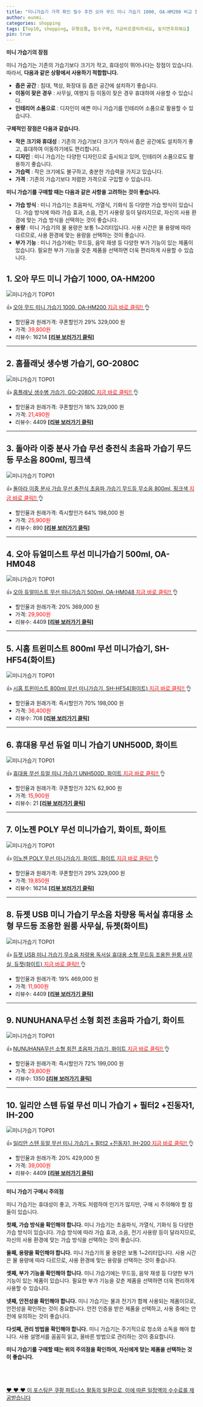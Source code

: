 ```yaml
---
title: "미니가습기 가격 확인 필수 추천 오아 무드 미니 가습기 1000, OA-HM200 비교 장점 구매가이드"
author: eunmi.
categories: shopping
tags: [Top10, shopping, 유행상품, 필수구매, 지금바로클릭하세요, 놓치면후회해요]
pin: true
---
```

**미니 가습기의 장점**

미니 가습기는 기존의 가습기보다 크기가 작고, 휴대성이 뛰어나다는 장점이 있습니다. 따라서, **다음과 같은 상황에서 사용하기 적합합니다.**

* **좁은 공간** : 침대, 책상, 화장대 등 좁은 공간에 설치하기 좋습니다.
* **이동이 잦은 경우** : 사무실, 여행지 등 이동이 잦은 경우 휴대하여 사용할 수 있습니다.
* **인테리어 소품으로** : 디자인이 예쁜 미니 가습기를 인테리어 소품으로 활용할 수 있습니다.

**구체적인 장점은 다음과 같습니다.**

* **작은 크기와 휴대성** : 기존의 가습기보다 크기가 작아서 좁은 공간에도 설치하기 좋고, 휴대하여 이동하기에도 편리합니다.
* **디자인** : 미니 가습기는 다양한 디자인으로 출시되고 있어, 인테리어 소품으로도 활용하기 좋습니다.
* **가습력** : 작은 크기에도 불구하고, 충분한 가습력을 가지고 있습니다.
* **가격** : 기존의 가습기보다 저렴한 가격으로 구입할 수 있습니다.

**미니 가습기를 구매할 때는 다음과 같은 사항을 고려하는 것이 좋습니다.**

* **가습 방식** : 미니 가습기는 초음파식, 가열식, 기화식 등 다양한 가습 방식이 있습니다. 가습 방식에 따라 가습 효과, 소음, 전기 사용량 등이 달라지므로, 자신의 사용 환경에 맞는 가습 방식을 선택하는 것이 좋습니다.
* **용량** : 미니 가습기의 물 용량은 보통 1~2리터입니다. 사용 시간은 물 용량에 따라 다르므로, 사용 환경에 맞는 용량을 선택하는 것이 좋습니다.
* **부가 기능** : 미니 가습기에는 무드등, 음악 재생 등 다양한 부가 기능이 있는 제품이 있습니다. 필요한 부가 기능을 갖춘 제품을 선택하면 더욱 편리하게 사용할 수 있습니다.

   

## 1. 오아 무드 미니 가습기 1000, OA-HM200

![미니가습기 TOP01](https://thumbnail7.coupangcdn.com/thumbnails/remote/230x230ex/image/retail/images/907373720351413-4afd122c-d1d6-43db-8b72-f45c8df56eb8.jpg)


👍 [오아 무드 미니 가습기 1000, OA-HM200 <font color=red> 지금 바로 클릭!! </font> ](https://link.coupang.com/re/AFFSDP?lptag=AF3617701&subid=GithubCoopas&pageKey=39488821&traceid=V0-153&itemId=144967436&vendorItemId=3318224889) 👌 


- 할인율과 원래가격: 쿠폰할인가 29%  329,000   원
- 가격: <span style='color:red'>39,800원</span>
- 리뷰수: 16214  [**[리뷰 보러가기 클릭]**](https://link.coupang.com/re/AFFSDP?lptag=AF3617701&subid=GithubCoopas&pageKey=39488821&traceid=V0-153&itemId=144967436&vendorItemId=3318224889)

---


   

## 2. 홈플래닛 생수병 가습기, GO-2080C

![미니가습기 TOP01](https://thumbnail9.coupangcdn.com/thumbnails/remote/230x230ex/image/retail/images/2062849848167032-35500db9-aa76-44e6-9969-02d938eb0c85.jpg)


👍 [홈플래닛 생수병 가습기, GO-2080C <font color=red> 지금 바로 클릭!! </font> ](https://link.coupang.com/re/AFFSDP?lptag=AF3617701&subid=GithubCoopas&pageKey=5234137918&traceid=V0-153&itemId=7375671438&vendorItemId=74666760106) 👌 


- 할인율과 원래가격: 쿠폰할인가 18%  329,000   원
- 가격: <span style='color:red'>21,490원</span>
- 리뷰수: 4409  [**[리뷰 보러가기 클릭]**](https://link.coupang.com/re/AFFSDP?lptag=AF3617701&subid=GithubCoopas&pageKey=5234137918&traceid=V0-153&itemId=7375671438&vendorItemId=74666760106)

---


   

## 3. 돌아라 이중 분사 가습 무선 충전식 초음파 가습기 무드등 무소음 800ml, 핑크색

![미니가습기 TOP01](https://thumbnail10.coupangcdn.com/thumbnails/remote/230x230ex/image/vendor_inventory/fb4c/5f0b9c75810c6d2ad09522c26d16098ceb5e0cf3ecb47066d899e7f9fb83.jpg)


👍 [돌아라 이중 분사 가습 무선 충전식 초음파 가습기 무드등 무소음 800ml, 핑크색 <font color=red> 지금 바로 클릭!! </font> ](https://link.coupang.com/re/AFFSDP?lptag=AF3617701&subid=GithubCoopas&pageKey=7621342603&traceid=V0-153&itemId=20206757487&vendorItemId=87297026282) 👌 


- 할인율과 원래가격: 즉시할인가 64%  198,000   원
- 가격: <span style='color:red'>25,900원</span>
- 리뷰수: 890  [**[리뷰 보러가기 클릭]**](https://link.coupang.com/re/AFFSDP?lptag=AF3617701&subid=GithubCoopas&pageKey=7621342603&traceid=V0-153&itemId=20206757487&vendorItemId=87297026282)

---


   

## 4. 오아 듀얼미스트 무선 미니가습기 500ml, OA-HM048

![미니가습기 TOP01](https://thumbnail6.coupangcdn.com/thumbnails/remote/230x230ex/image/retail/images/2980016791220285-c7aa4d97-a024-445e-aa35-548cd4161f25.jpg)


👍 [오아 듀얼미스트 무선 미니가습기 500ml, OA-HM048 <font color=red> 지금 바로 클릭!! </font> ](https://link.coupang.com/re/AFFSDP?lptag=AF3617701&subid=GithubCoopas&pageKey=327644303&traceid=V0-153&itemId=1048302783&vendorItemId=5512650458) 👌 


- 할인율과 원래가격: 20%  369,000   원
- 가격: <span style='color:red'>29,900원</span>
- 리뷰수: 4409  [**[리뷰 보러가기 클릭]**](https://link.coupang.com/re/AFFSDP?lptag=AF3617701&subid=GithubCoopas&pageKey=327644303&traceid=V0-153&itemId=1048302783&vendorItemId=5512650458)

---


   

## 5. 시홈 트윈미스트 800ml 무선 미니가습기, SH-HF54(화이트)

![미니가습기 TOP01](https://thumbnail7.coupangcdn.com/thumbnails/remote/230x230ex/image/vendor_inventory/f86b/d196286f1dda2c6ad5f6f1fbb1e38299561e3a94d8909020195630523e61.jpg)


👍 [시홈 트윈미스트 800ml 무선 미니가습기, SH-HF54(화이트) <font color=red> 지금 바로 클릭!! </font> ](https://link.coupang.com/re/AFFSDP?lptag=AF3617701&subid=GithubCoopas&pageKey=7636809367&traceid=V0-153&itemId=20280741878&vendorItemId=87361479123) 👌 


- 할인율과 원래가격: 즉시할인가 70%  198,000   원
- 가격: <span style='color:red'>36,400원</span>
- 리뷰수: 708  [**[리뷰 보러가기 클릭]**](https://link.coupang.com/re/AFFSDP?lptag=AF3617701&subid=GithubCoopas&pageKey=7636809367&traceid=V0-153&itemId=20280741878&vendorItemId=87361479123)

---


   

## 6. 휴대용 무선 듀얼 미니 가습기 UNH500D, 화이트

![미니가습기 TOP01](https://thumbnail6.coupangcdn.com/thumbnails/remote/230x230ex/image/vendor_inventory/9c62/9a4018031b92e7d0931c4b22689705b841b1a4639f899fe8f0245cdd934b.JPG)


👍 [휴대용 무선 듀얼 미니 가습기 UNH500D, 화이트 <font color=red> 지금 바로 클릭!! </font> ](https://link.coupang.com/re/AFFSDP?lptag=AF3617701&subid=GithubCoopas&pageKey=7645546721&traceid=V0-153&itemId=20328278321&vendorItemId=87624860995) 👌 


- 할인율과 원래가격: 쿠폰할인가 32%  62,900   원
- 가격: <span style='color:red'>15,900원</span>
- 리뷰수: 21  [**[리뷰 보러가기 클릭]**](https://link.coupang.com/re/AFFSDP?lptag=AF3617701&subid=GithubCoopas&pageKey=7645546721&traceid=V0-153&itemId=20328278321&vendorItemId=87624860995)

---


   

## 7. 이노젠 POLY 무선 미니가습기, 화이트, 화이트

![미니가습기 TOP01](https://thumbnail6.coupangcdn.com/thumbnails/remote/230x230ex/image/vendor_inventory/2a5e/718b604e9ebf308df054ce6b5d8fa1d234054913075cd8ac6e3e5d419dc0.jpg)


👍 [이노젠 POLY 무선 미니가습기, 화이트, 화이트 <font color=red> 지금 바로 클릭!! </font> ](https://link.coupang.com/re/AFFSDP?lptag=AF3617701&subid=GithubCoopas&pageKey=2151914856&traceid=V0-153&itemId=3654259748&vendorItemId=71639715355) 👌 


- 할인율과 원래가격: 쿠폰할인가 29%  329,000   원
- 가격: <span style='color:red'>19,850원</span>
- 리뷰수: 16214  [**[리뷰 보러가기 클릭]**](https://link.coupang.com/re/AFFSDP?lptag=AF3617701&subid=GithubCoopas&pageKey=2151914856&traceid=V0-153&itemId=3654259748&vendorItemId=71639715355)

---


   

## 8. 듀젯 USB 미니 가습기 무소음 차량용 독서실 휴대용 소형 무드등 조용한 원룸 사무실, 듀젯(화이트)

![미니가습기 TOP01](https://thumbnail8.coupangcdn.com/thumbnails/remote/230x230ex/image/vendor_inventory/5901/31ac88e76c61dd0c812fdc50820e95b0ed74963a6da7942597395194559d.jpg)


👍 [듀젯 USB 미니 가습기 무소음 차량용 독서실 휴대용 소형 무드등 조용한 원룸 사무실, 듀젯(화이트) <font color=red> 지금 바로 클릭!! </font> ](https://link.coupang.com/re/AFFSDP?lptag=AF3617701&subid=GithubCoopas&pageKey=6212985531&traceid=V0-153&itemId=12394105242&vendorItemId=79663722454) 👌 


- 할인율과 원래가격: 19%  469,000   원
- 가격: <span style='color:red'>11,900원</span>
- 리뷰수: 4409  [**[리뷰 보러가기 클릭]**](https://link.coupang.com/re/AFFSDP?lptag=AF3617701&subid=GithubCoopas&pageKey=6212985531&traceid=V0-153&itemId=12394105242&vendorItemId=79663722454)

---


   

## 9. NUNUHANA무선 소형 회전 초음파 가습기, 화이트

![미니가습기 TOP01](https://thumbnail6.coupangcdn.com/thumbnails/remote/230x230ex/image/vendor_inventory/77ec/f267b3ca8ceadfee8ff73ba67e649156c6e78bacd060691628204d7c6233.jpg)


👍 [NUNUHANA무선 소형 회전 초음파 가습기, 화이트 <font color=red> 지금 바로 클릭!! </font> ](https://link.coupang.com/re/AFFSDP?lptag=AF3617701&subid=GithubCoopas&pageKey=7648827545&traceid=V0-153&itemId=20345985558&vendorItemId=87430657988) 👌 


- 할인율과 원래가격: 즉시할인가 72%  199,000   원
- 가격: <span style='color:red'>29,800원</span>
- 리뷰수: 1350  [**[리뷰 보러가기 클릭]**](https://link.coupang.com/re/AFFSDP?lptag=AF3617701&subid=GithubCoopas&pageKey=7648827545&traceid=V0-153&itemId=20345985558&vendorItemId=87430657988)

---


   

## 10. 일리안 스텐 듀얼 무선 미니 가습기 + 필터2 +진동자1, IH-200

![미니가습기 TOP01](https://thumbnail10.coupangcdn.com/thumbnails/remote/230x230ex/image/vendor_inventory/7d66/eee428e49107a2b2e17c0313cf70e338c820d120fc2aec93de48c4148271.jpg)


👍 [일리안 스텐 듀얼 무선 미니 가습기 + 필터2 +진동자1, IH-200 <font color=red> 지금 바로 클릭!! </font> ](https://link.coupang.com/re/AFFSDP?lptag=AF3617701&subid=GithubCoopas&pageKey=7635374594&traceid=V0-153&itemId=20273821822&vendorItemId=87554811594) 👌 


- 할인율과 원래가격: 20%  429,000   원
- 가격: <span style='color:red'>39,000원</span>
- 리뷰수: 4409  [**[리뷰 보러가기 클릭]**](https://link.coupang.com/re/AFFSDP?lptag=AF3617701&subid=GithubCoopas&pageKey=7635374594&traceid=V0-153&itemId=20273821822&vendorItemId=87554811594)

---
**미니 가습기 구매시 주의점**

미니 가습기는 휴대성이 좋고, 가격도 저렴하여 인기가 많지만, 구매 시 주의해야 할 점들이 있습니다.

**첫째, 가습 방식을 확인해야 합니다.** 미니 가습기는 초음파식, 가열식, 기화식 등 다양한 가습 방식이 있습니다. 가습 방식에 따라 가습 효과, 소음, 전기 사용량 등이 달라지므로, 자신의 사용 환경에 맞는 가습 방식을 선택하는 것이 좋습니다.

**둘째, 용량을 확인해야 합니다.** 미니 가습기의 물 용량은 보통 1~2리터입니다. 사용 시간은 물 용량에 따라 다르므로, 사용 환경에 맞는 용량을 선택하는 것이 좋습니다.

**셋째, 부가 기능을 확인해야 합니다.** 미니 가습기에는 무드등, 음악 재생 등 다양한 부가 기능이 있는 제품이 있습니다. 필요한 부가 기능을 갖춘 제품을 선택하면 더욱 편리하게 사용할 수 있습니다.

**넷째, 안전성을 확인해야 합니다.** 미니 가습기는 물과 전기가 함께 사용되는 제품이므로, 안전성을 확인하는 것이 중요합니다. 안전 인증을 받은 제품을 선택하고, 사용 중에는 안전에 유의하는 것이 좋습니다.

**다섯째, 관리 방법을 확인해야 합니다.** 미니 가습기는 주기적으로 청소와 소독을 해야 합니다. 사용 설명서를 꼼꼼히 읽고, 올바른 방법으로 관리하는 것이 중요합니다.

**미니 가습기를 구매할 때는 위의 주의점을 확인하여, 자신에게 맞는 제품을 선택하는 것이 좋습니다.**<br><br><br><br><br> [ ❤ ❤ ❤ 이 포스팅은 쿠팡 파트너스 활동의 일환으로, 이에 따른 일정액의 수수료를 제공받습니다](https://link.coupang.com/a/bcEFyh)
